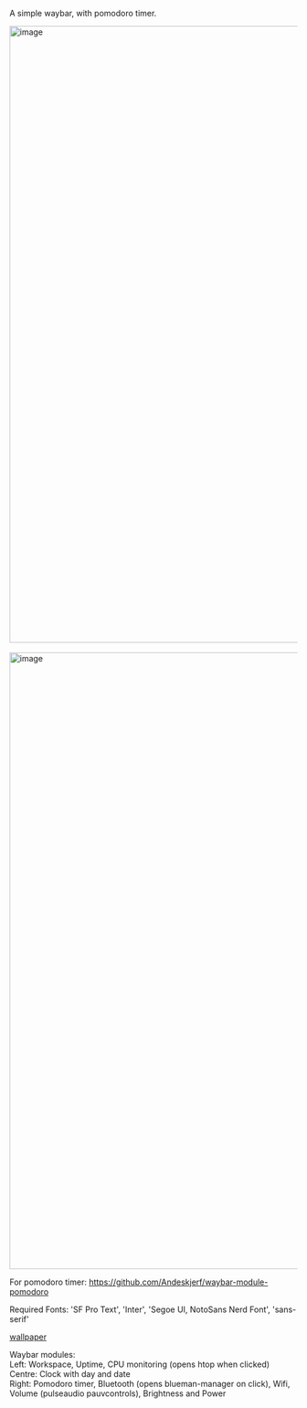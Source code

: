 A simple waybar, with pomodoro timer.

<img width="1920" height="1080" alt="image" src="https://github.com/user-attachments/assets/31208bdd-23fc-4d92-bf94-75e92d9df29d" />
<br><br>
<img width="1920" height="1080" alt="image" src="https://github.com/user-attachments/assets/9b368093-19f6-4149-8ac6-4daac6a8dd3e" />


For pomodoro timer:
https://github.com/Andeskjerf/waybar-module-pomodoro

Required Fonts:
'SF Pro Text', 'Inter', 'Segoe UI, NotoSans Nerd Font', 'sans-serif'

[wallpaper](https://raw.githubusercontent.com/Prateek7071/dotfiles/main/asset/3.jpg)<br>

Waybar modules: <br>
Left: Workspace, Uptime, CPU monitoring (opens htop when clicked) <br>
Centre: Clock with day and date <br>
Right: Pomodoro timer, Bluetooth (opens blueman-manager on click), Wifi, Volume (pulseaudio pauvcontrols), Brightness and Power
